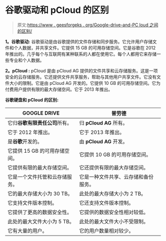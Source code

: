 # 谷歌驱动和 pCloud 的区别

> 原文:[https://www . geesforgeks . org/Google-drive-and-PC loud 之间的区别/](https://www.geeksforgeeks.org/difference-between-google-drive-and-pcloud/)

**1。谷歌驱动:**
谷歌驱动是由谷歌提供的文件存储和同步服务。它允许用户存储文件和个人数据，并共享文件。它提供 15 GB 的可用存储空间。它是谷歌在 2012 年推出的。几乎每个与互联网有某种联系的人都在使用它。每个人都用它来存储一些专业和个人数据。

**2。pCloud :**
pCloud 是由 pCloud AG 提供的文件共享和云存储服务。这是一项安全的云存储服务。它还提供文件共享服务，帮助与其他用户共享文件。它没有文件大小的限制。它是由 pCloud AG 开发的。它提供 10 GB 的可用存储空间。它为付费用户提供有限的最大存储空间。它于 2013 年推出。

**谷歌硬盘和 pCloud 的区别:**

<center>

| GOOGLE DRIVE | 普劳德 |
| --- | --- |
| 它归**谷歌有限责任公司**所有。 | 归 **pCloud AG** 所有。 |
| 它于 2012 年推出。 | 它于 2013 年推出。 |
| 是**谷歌**开发的。 | 由 **pCloud AG** 开发。 |
| 它提供 15 GB 的可用存储空间。 | 它提供 10 GB 的可用存储空间。 |
| 它提供有限的最大存储空间。 | 它还提供有限的最大存储空间。 |
| 它是一个文件托管和云存储服务。 | 它是一种文件共享、云存储和备份服务。 |
| 它的最大存储大小为 30 TB。 | 此处的最大存储大小为 2 TB。 |
| 它支持文件版本控制。 | 它还支持文件版本控制。 |
| 它提供了更高的数据安全性。 | 它提供的数据安全性相对较低。 |
| 此处的最大文件大小为 5 TB。 | 此处的最大文件大小不受限制。 |
| 它有大量的用户。 | 它的用户数量相对较少。 |

</center>